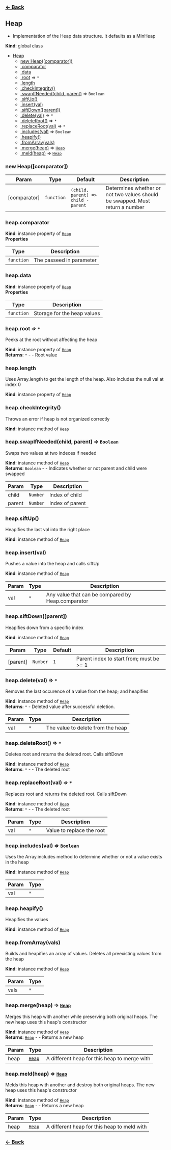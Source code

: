 <a name="Heap"></a>

### [<- Back](README.md)

## Heap

- Implementation of the Heap data structure. It defaults as a MinHeap

**Kind**: global class

- [Heap](#Heap)
  - [new Heap([comparator])](#new_Heap_new)
  - [.comparator](#Heap+comparator)
  - [.data](#Heap+data)
  - [.root](#Heap+root) ⇒ <code>\*</code>
  - [.length](#Heap+length)
  - [.checkIntegrity()](#Heap+checkIntegrity)
  - [.swapIfNeeded(child, parent)](#Heap+swapIfNeeded) ⇒ <code>Boolean</code>
  - [.siftUp()](#Heap+siftUp)
  - [.insert(val)](#Heap+insert)
  - [.siftDown([parent])](#Heap+siftDown)
  - [.delete(val)](#Heap+delete) ⇒ <code>\*</code>
  - [.deleteRoot()](#Heap+deleteRoot) ⇒ <code>\*</code>
  - [.replaceRoot(val)](#Heap+replaceRoot) ⇒ <code>\*</code>
  - [.includes(val)](#Heap+includes) ⇒ <code>Boolean</code>
  - [.heapify()](#Heap+heapify)
  - [.fromArray(vals)](#Heap+fromArray)
  - [.merge(heap)](#Heap+merge) ⇒ [<code>Heap</code>](#Heap)
  - [.meld(heap)](#Heap+meld) ⇒ [<code>Heap</code>](#Heap)

<a name="new_Heap_new"></a>

### new Heap([comparator])

| Param        | Type                  | Default                                                | Description                                                                  |
| ------------ | --------------------- | ------------------------------------------------------ | ---------------------------------------------------------------------------- |
| [comparator] | <code>function</code> | <code>(child, parent) &#x3D;&gt; child - parent</code> | Determines whether or not two values should be swapped. Must return a number |

<a name="Heap+comparator"></a>

### heap.comparator

**Kind**: instance property of [<code>Heap</code>](#Heap)  
**Properties**

| Type                  | Description              |
| --------------------- | ------------------------ |
| <code>function</code> | The passeed in parameter |

<a name="Heap+data"></a>

### heap.data

**Kind**: instance property of [<code>Heap</code>](#Heap)  
**Properties**

| Type                  | Description                 |
| --------------------- | --------------------------- |
| <code>function</code> | Storage for the heap values |

<a name="Heap+root"></a>

### heap.root ⇒ <code>\*</code>

Peeks at the root without affecting the heap

**Kind**: instance property of [<code>Heap</code>](#Heap)  
**Returns**: <code>\*</code> - - Root value  
<a name="Heap+length"></a>

### heap.length

Uses Array.length to get the length of the heap. Also includes the null val at index 0

**Kind**: instance property of [<code>Heap</code>](#Heap)  
<a name="Heap+checkIntegrity"></a>

### heap.checkIntegrity()

Throws an error if heap is not organized correctly

**Kind**: instance method of [<code>Heap</code>](#Heap)  
<a name="Heap+swapIfNeeded"></a>

### heap.swapIfNeeded(child, parent) ⇒ <code>Boolean</code>

Swaps two values at two indeces if needed

**Kind**: instance method of [<code>Heap</code>](#Heap)  
**Returns**: <code>Boolean</code> - - Indicates whether or not parent and child were swapped

| Param  | Type                | Description     |
| ------ | ------------------- | --------------- |
| child  | <code>Number</code> | Index of child  |
| parent | <code>Number</code> | Index of parent |

<a name="Heap+siftUp"></a>

### heap.siftUp()

Heapifies the last val into the right place

**Kind**: instance method of [<code>Heap</code>](#Heap)  
<a name="Heap+insert"></a>

### heap.insert(val)

Pushes a value into the heap and calls siftUp

**Kind**: instance method of [<code>Heap</code>](#Heap)

| Param | Type            | Description                                       |
| ----- | --------------- | ------------------------------------------------- |
| val   | <code>\*</code> | Any value that can be compared by Heap.comparator |

<a name="Heap+siftDown"></a>

### heap.siftDown([parent])

Heapifies down from a specific index

**Kind**: instance method of [<code>Heap</code>](#Heap)

| Param    | Type                | Default        | Description                              |
| -------- | ------------------- | -------------- | ---------------------------------------- |
| [parent] | <code>Number</code> | <code>1</code> | Parent index to start from; must be >= 1 |

<a name="Heap+delete"></a>

### heap.delete(val) ⇒ <code>\*</code>

Removes the last occurence of a value from the heap; and heapifies

**Kind**: instance method of [<code>Heap</code>](#Heap)  
**Returns**: <code>\*</code> - Deleted value after successful deletion.

| Param | Type            | Description                       |
| ----- | --------------- | --------------------------------- |
| val   | <code>\*</code> | The value to delete from the heap |

<a name="Heap+deleteRoot"></a>

### heap.deleteRoot() ⇒ <code>\*</code>

Deletes root and returns the deleted root. Calls siftDown

**Kind**: instance method of [<code>Heap</code>](#Heap)  
**Returns**: <code>\*</code> - - The deleted root  
<a name="Heap+replaceRoot"></a>

### heap.replaceRoot(val) ⇒ <code>\*</code>

Replaces root and returns the deleted root. Calls siftDown

**Kind**: instance method of [<code>Heap</code>](#Heap)  
**Returns**: <code>\*</code> - - The deleted root

| Param | Type            | Description               |
| ----- | --------------- | ------------------------- |
| val   | <code>\*</code> | Value to replace the root |

<a name="Heap+includes"></a>

### heap.includes(val) ⇒ <code>Boolean</code>

Uses the Array.includes method to determine whether or not a value exists in the heap

**Kind**: instance method of [<code>Heap</code>](#Heap)

| Param | Type            |
| ----- | --------------- |
| val   | <code>\*</code> |

<a name="Heap+heapify"></a>

### heap.heapify()

Heapifies the values

**Kind**: instance method of [<code>Heap</code>](#Heap)  
<a name="Heap+fromArray"></a>

### heap.fromArray(vals)

Builds and heapifies an array of values. Deletes all preexisting values from the heap

**Kind**: instance method of [<code>Heap</code>](#Heap)

| Param | Type            |
| ----- | --------------- |
| vals  | <code>\*</code> |

<a name="Heap+merge"></a>

### heap.merge(heap) ⇒ [<code>Heap</code>](#Heap)

Merges this heap with another while preserving both original heaps. The new heap uses this heap's constructor

**Kind**: instance method of [<code>Heap</code>](#Heap)  
**Returns**: [<code>Heap</code>](#Heap) - - Returns a new heap

| Param | Type                       | Description                                  |
| ----- | -------------------------- | -------------------------------------------- |
| heap  | [<code>Heap</code>](#Heap) | A different heap for this heap to merge with |

<a name="Heap+meld"></a>

### heap.meld(heap) ⇒ [<code>Heap</code>](#Heap)

Melds this heap with another and destroy both original heaps. The new heap uses this heap's constructor

**Kind**: instance method of [<code>Heap</code>](#Heap)  
**Returns**: [<code>Heap</code>](#Heap) - - Returns a new heap

| Param | Type                       | Description                                 |
| ----- | -------------------------- | ------------------------------------------- |
| heap  | [<code>Heap</code>](#Heap) | A different heap for this heap to meld with |

### [<- Back](README.md)
